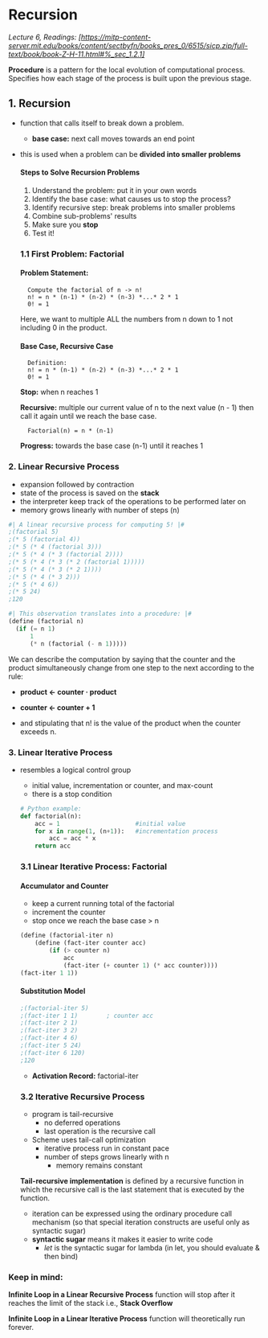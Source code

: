 # Recursion
*Lecture 6, Readings: [https://mitp-content-server.mit.edu/books/content/sectbyfn/books_pres_0/6515/sicp.zip/full-text/book/book-Z-H-11.html#%_sec_1.2.1]*

**Procedure** is a pattern for the local evolution of computational process. Specifies how each stage of the process is built upon the previous stage.

## 1. Recursion
- function that calls itself to break down a problem. 
    - **base case:** next call moves towards an end point 
- this is used when a problem can be **divided into smaller problems**

    #### Steps to Solve Recursion Problems
    1. Understand the problem: put it in your own words
    2. Identify the base case: what causes us to stop the process?
    3. Identify recursive step: break problems into smaller problems
    4. Combine sub-problems' results
    5. Make sure you **stop**
    6. Test it!
    
    ### 1.1 First Problem: Factorial
    #### Problem Statement: 

        Compute the factorial of n -> n!
        n! = n * (n-1) * (n-2) * (n-3) *...* 2 * 1 
        0! = 1

    Here, we want to multiple ALL the numbers from n down to 1 not including 0 in the product.

    #### Base Case, Recursive Case
        Definition:
        n! = n * (n-1) * (n-2) * (n-3) *...* 2 * 1 
        0! = 1
    **Stop:** when n reaches 1
    
    **Recursive:** multiple our current value of n to the next value (n - 1)
    then call it again until we reach the base case.
        
        Factorial(n) = n * (n-1)

    **Progress:** towards the base case (n-1) until it reaches 1

### 2. Linear Recursive Process
- expansion followed by contraction
- state of the process is saved on the **stack**
- the interpreter keep track of the operations to be performed later on
- memory grows linearly with number of steps (n)
```scheme
#| A linear recursive process for computing 5! |#
;(factorial 5)
;(* 5 (factorial 4))
;(* 5 (* 4 (factorial 3)))
;(* 5 (* 4 (* 3 (factorial 2))))
;(* 5 (* 4 (* 3 (* 2 (factorial 1)))))
;(* 5 (* 4 (* 3 (* 2 1))))
;(* 5 (* 4 (* 3 2)))
;(* 5 (* 4 6))
;(* 5 24)
;120

#| This observation translates into a procedure: |#
(define (factorial n)
  (if (= n 1)
      1
      (* n (factorial (- n 1)))))
```

We can describe the computation by saying that the counter and the product simultaneously change from one step to the next according to the rule:

- **product <- counter · product**

- **counter <- counter + 1**

- and stipulating that n! is the value of the product when the counter exceeds n.

### 3. Linear Iterative Process
- resembles a logical control group
    - initial value, incrementation or counter, and max-count
    - there is a stop condition

    ```python
    # Python example:
    def factorial(n):
        acc = 1                     #initial value
        for x in range(1, (n+1)):   #incrementation process
            acc = acc * x
        return acc
    ```

    ### 3.1 Linear Iterative Process: Factorial
    #### Accumulator and Counter
    - keep a current running total of the factorial
    - increment the counter
    - stop once we reach the base case > n
    ```scheme
    (define (factorial-iter n)
        (define (fact-iter counter acc)
            (if (> counter n)
                acc
                (fact-iter (+ counter 1) (* acc counter))))
    (fact-iter 1 1))
    ```
    #### Substitution Model
    ```scheme
    ;(factorial-iter 5)
    ;(fact-iter 1 1)        ; counter acc
    ;(fact-iter 2 1)
    ;(fact-iter 3 2)
    ;(fact-iter 4 6)
    ;(fact-iter 5 24)
    ;(fact-iter 6 120)
    ;120
    ```
    - **Activation Record:** factorial-iter
    ### 3.2 Iterative Recursive Process
    - program is tail-recursive
        - no deferred operations
        - last operation is the recursive call
    - Scheme uses tail-call optimization
        - iterative process run in constant pace
        - number of steps grows linearly with n
            - memory remains constant

    **Tail-recursive implementation** is defined by a recursive function in which the recursive call is the last statement that is executed by the function.
    - iteration can be expressed using the ordinary procedure call mechanism (so that special iteration constructs are useful only as syntactic sugar)
    - **syntactic sugar** means it makes it easier to write code
        - *let* is the syntactic sugar for lambda (in let, you should evaluate & then bind)

### Keep in mind:
**Infinite Loop in a Linear Recursive Process** function will stop after it reaches the limit of the stack i.e., **Stack Overflow**

**Infinite Loop in a Linear Iterative Process** function will theoretically run forever.